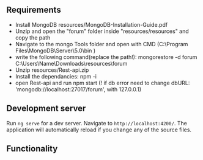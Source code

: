 
## Requirements
- Install MongoDB resources/MongoDB-Installation-Guide.pdf
 - Unzip and open the "forum" folder inside "resources/resources" and copy the path
 - Navigate to the mongo Tools folder and open with CMD (C:\Program Files\MongoDB\Server\5.0\bin )
 - write the following command(replace the path!): mongorestore -d forum C:\Users\Name\Downloads\resources\forum
- Unzip resources/Rest-api.zip
 - Install the dependancies: npm -i
 - open Rest-api and run npm start (! if db error need to change  dbURL: 'mongodb://localhost:27017/forum', with 127.0.0.1)
 
## Development server

Run `ng serve` for a dev server. Navigate to `http://localhost:4200/`. The application will automatically reload if you change any of the source files.

## Functionality

